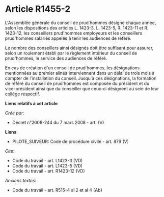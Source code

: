 # Article R1455-2

L'Assemblée générale du conseil de prud'hommes désigne chaque année, selon les dispositions des articles L. 1423-3, L.
1423-5, R. 1423-11 et R. 1423-12, les conseillers prud'hommes employeurs et les conseillers prud'hommes salariés appelés à
tenir les audiences de référé. 

Le nombre des conseillers ainsi désignés doit être suffisant pour assurer, selon un roulement établi par le règlement
intérieur du conseil de prud'hommes, le service des audiences de référé. 

En cas de création d'un conseil de prud'hommes, les désignations mentionnées au premier alinéa interviennent dans un délai de
trois mois à compter de l'installation du conseil. Jusqu'à ces désignations, la formation de référé du conseil de prud'hommes
est composée du président et du vice-président ainsi que du conseiller que ceux-ci désignent au sein de leur collège
respectif.

**Liens relatifs à cet article**

_Créé par_:

  - Décret n°2008-244 du 7 mars 2008 - art. (V)

**Liens**:

  - PILOTE_SUIVEUR: Code de procédure civile - art. 879 (V)

_Cite_:

  - Code du travail - art. L1423-3 (VD)
  - Code du travail - art. L1423-5 (VD)
  - Code du travail - art. R1423-12 (VD)

_Anciens textes_:

  - Code du travail - art. R515-4 al 2 et al 4 (Ab)
